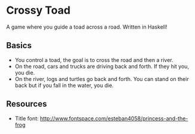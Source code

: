 # Crossy Toad

A game where you guide a toad across a road. Written in Haskell!

## Basics

- You control a toad, the goal is to cross the road and then a river.
- On the road, cars and trucks are driving back and forth. If they hit you, you die.
- On the river, logs and turtles go back and forth. You can stand on their back but if you fall
  in the water, you die.

## Resources

- Title font: http://www.fontspace.com/esteban4058/princess-and-the-frog
